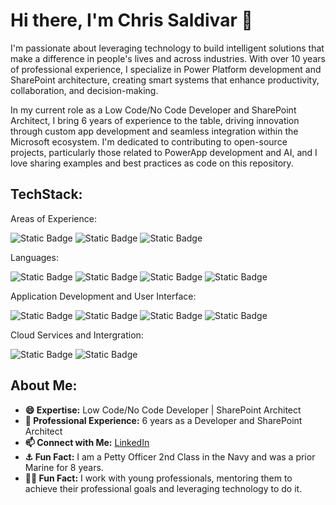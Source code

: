 # Hi there, I'm Chris Saldivar 👋

I'm passionate about leveraging technology to build intelligent solutions that make a difference in people's lives and across industries. With over 10 years of professional experience, I specialize in Power Platform development and SharePoint architecture, creating smart systems that enhance productivity, collaboration, and decision-making.

In my current role as a Low Code/No Code Developer and SharePoint Architect, I bring 6 years of experience to the table, driving innovation through custom app development and seamless integration within the Microsoft ecosystem. I'm dedicated to contributing to open-source projects, particularly those related to PowerApp development and AI, and I love sharing examples and best practices as code on this repository.

## TechStack:
Areas of Experience: 

![Static Badge](https://img.shields.io/badge/Developer-red?style=for-the-badge)
![Static Badge](https://img.shields.io/badge/Low%20Code%2F%20No%20Code%20-%20black?style=for-the-badge&logo=azure)
![Static Badge](https://img.shields.io/badge/Data%20Science%20-beige?style=for-the-badge&logo=azure)

Languages: 

![Static Badge](https://img.shields.io/badge/Python-black?style=for-the-badge&logo=python&color=yellow)
![Static Badge](https://img.shields.io/badge/JSON%20-%20black?style=for-the-badge&logo=json)
![Static Badge](https://img.shields.io/badge/powershell%20-%20%2306C2AC?style=for-the-badge)
![Static Badge](https://img.shields.io/badge/SQL-blue?style=for-the-badge&logo=sql)

Application Development and User Interface:

![Static Badge](https://img.shields.io/badge/PowerApps-8A2BE2?style=for-the-badge&logo=powerapps)
![Static Badge](https://img.shields.io/badge/Power%20Automate%20-196DE5?style=for-the-badge&logo=powerapps)
![Static Badge](https://img.shields.io/badge/SharePoint-cyan?style=for-the-badge&logo=sharepoint)
![Static Badge](https://img.shields.io/badge/Dataverse-darkgreen?style=for-the-badge)

Cloud Services and Intergration:

![Static Badge](https://img.shields.io/badge/Azure-blue?style=for-the-badge&logo=azure)
![Static Badge](https://img.shields.io/badge/API%20-%20orange?style=for-the-badge)


## About Me:
- **😄 Expertise:** Low Code/No Code Developer | SharePoint Architect
- **💼 Professional Experience:** 6 years as a Developer and SharePoint Architect
- **📫 Connect with Me:** [LinkedIn](https://www.linkedin.com/in/csaldivar)
- **⚓ Fun Fact:** I am a Petty Officer 2nd Class in the Navy and was a prior Marine for 8 years.
- **👨‍🏫 Fun Fact:** I work with young professionals, mentoring them to achieve their professional goals and leveraging technology to do it.
